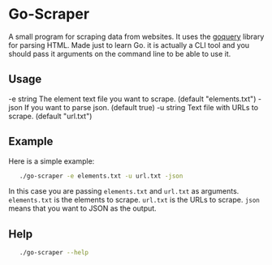 # Go-Scraper

A small program for scraping data from websites. It uses the 
[goquery](https://github.com/PuerkitoBio/goquery) library for parsing HTML.
Made just to learn Go. it is actually a CLI tool and you should pass it arguments
on the command line to be able to use it.

## Usage
  -e string
        The element text file you want to scrape. (default "elements.txt")
  -json
        If you want to parse json. (default true)
  -u string
        Text file with URLs to scrape. (default "url.txt")

## Example
 Here is a simple example:
 ```bash
    ./go-scraper -e elements.txt -u url.txt -json 
 ```
 In this case you are passing `elements.txt` and `url.txt` as arguments.
 `elements.txt` is the elements to scrape. `url.txt` is the URLs to scrape.
 `json` means that you want to JSON as the output.

## Help
 ```bash
    ./go-scraper --help
 ```

